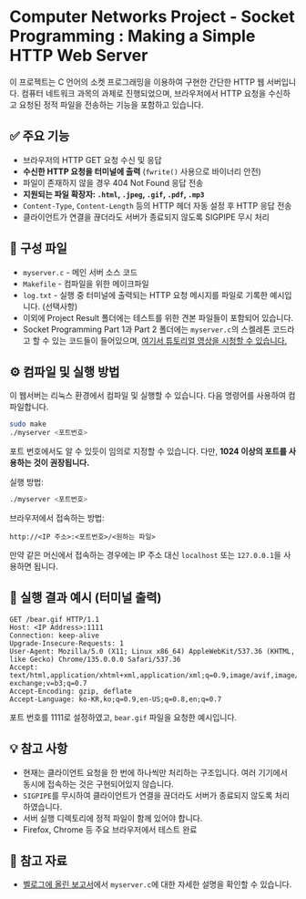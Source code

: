 # Computer Networks Project - Socket Programming : Making a Simple HTTP Web Server
이 프로젝트는 C 언어의 소켓 프로그래밍을 이용하여 구현한 간단한 HTTP 웹 서버입니다. 컴퓨터 네트워크 과목의 과제로 진행되었으며, 브라우저에서 HTTP 요청을 수신하고 요청된 정적 파일을 전송하는 기능을 포함하고 있습니다.

## ✅ 주요 기능
- 브라우저의 HTTP GET 요청 수신 및 응답
- **수신한 HTTP 요청을 터미널에 출력** (`fwrite()` 사용으로 바이너리 안전)
- 파일이 존재하지 않을 경우 404 Not Found 응답 전송
- **지원되는 파일 확장자: `.html`, `.jpeg`, `.gif`, `.pdf`, `.mp3`**
- `Content-Type`, `Content-Length` 등의 HTTP 헤더 자동 설정 후 HTTP 응답 전송
- 클라이언트가 연결을 끊더라도 서버가 종료되지 않도록 SIGPIPE 무시 처리

## 📁 구성 파일
- `myserver.c` - 메인 서버 소스 코드
- `Makefile` - 컴파일을 위한 메이크파일
- `log.txt` - 실행 중 터미널에 출력되는 HTTP 요청 메시지를 파일로 기록한 예시입니다. (선택사항)
- 이외에 Project Result 폴더에는 테스트를 위한 견본 파일들이 포함되어 있습니다.
- Socket Programming Part 1과 Part 2 폴더에는 `myserver.c`의 스켈레톤 코드라고 할 수 있는 코드들이 들어있으며, [여기서 튜토리얼 영상을 시청할 수 있습니다.](https://youtu.be/LtXEMwSG5-8)

## ⚙️ 컴파일 및 실행 방법
이 웹서버는 리눅스 환경에서 컴파일 및 실행할 수 있습니다. 다음 명령어를 사용하여 컴파일합니다.
```bash
sudo make
./myserver <포트번호>
```
포트 번호에서도 알 수 있듯이 임의로 지정할 수 있습니다. 다만, **1024 이상의 포트를 사용하는 것이 권장됩니다.**

실행 방법:
```bash
./myserver <포트번호>
```

브라우저에서 접속하는 방법:
```
http://<IP 주소>:<포트번호>/<원하는 파일>
```
만약 같은 머신에서 접속하는 경우에는 IP 주소 대신 `localhost` 또는 `127.0.0.1`을 사용하면 됩니다.

## 📌 실행 결과 예시 (터미널 출력)

```
GET /bear.gif HTTP/1.1
Host: <IP Address>:1111
Connection: keep-alive
Upgrade-Insecure-Requests: 1
User-Agent: Mozilla/5.0 (X11; Linux x86_64) AppleWebKit/537.36 (KHTML, like Gecko) Chrome/135.0.0.0 Safari/537.36
Accept: text/html,application/xhtml+xml,application/xml;q=0.9,image/avif,image/webp,image/apng,*/*;q=0.8,application/signed-exchange;v=b3;q=0.7
Accept-Encoding: gzip, deflate
Accept-Language: ko-KR,ko;q=0.9,en-US;q=0.8,en;q=0.7
```
포트 번호를 1111로 설정하였고, `bear.gif` 파일을 요청한 예시입니다.

## 💡 참고 사항
- 현재는 클라이언트 요청을 한 번에 하나씩만 처리하는 구조입니다. 여러 기기에서 동시에 접속하는 것은 구현되어있지 않습니다.
- `SIGPIPE`를 무시하여 클라이언트가 연결을 끊더라도 서버가 종료되지 않도록 처리하였습니다.
- 서버 실행 디렉토리에 정적 파일이 함께 있어야 합니다.
- Firefox, Chrome 등 주요 브라우저에서 테스트 완료

## 📄 참고 자료
* [벨로그에 올린 보고서](https://velog.io/@bgh1234554/%EC%BB%B4%ED%93%A8%ED%84%B0-%EB%84%A4%ED%8A%B8%EC%9B%8C%ED%81%AC-%EA%B3%BC%EC%A0%9C-%EA%B0%84%EB%8B%A8%ED%95%9C-HTTP-%EC%9B%B9-%EC%84%9C%EB%B2%84-%EC%A7%81%EC%A0%91-%EB%A7%8C%EB%93%A4%EC%96%B4%EB%B3%B4%EA%B8%B0)에서 `myserver.c`에 대한 자세한 설명을 확인할 수 있습니다.